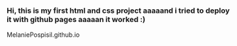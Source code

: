 ### Hi, this is my first html and css project aaaaand i tried to deploy it with github pages aaaaan it worked :)
MelaniePospisil.github.io
